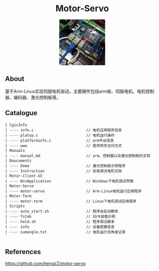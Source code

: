 <div align="center">
    <h1>
    	Motor-Servo
	</h1>
	<img src="arm.jpg" width="150px">
</div>

## About

基于Arm-Linux实现伺服电机驱动，主要硬件包括arm板、伺服电机、电机控制器、编码器、激光控制板等。


## Catalogue



```
| CgicInfo
| ---- info.c                        // 电机应用程序信息
| ---- platop.c                      // 电机运行操作
| ---- platforminfo.c                // arm平台信息
| ---- www                           // 提供网页访问方式
| Manuals
| ---- manual.md                     // arm、控制器以及激光控制板的文档
| Doucuments
| ---- Demo                          // 激光控制板示例程序
| ---- Instruction                   // 安装调试电机文档
| Motor-Client-UI
| ---- WinApplication                // Windows下电机调试界面
| Motor-Servo
| ---- motor-servo                   // Arm-Linux电机运行应用程序
| Motor-Term
| ---- motor-term                    // Linux下电机调试应用程序
| Scripts
| ---- auto_start.sh                 // 程序自启动脚本
| ---- fstab                         // SD卡装载示例
| ---- hold.sh                       // 程序保活脚本
| ---- info                          // 设备配置信息
| ---- sumangle.txt                  // 电机运行总角度记录


```


## References
<https://github.com/hengzZ/motor-servo> 